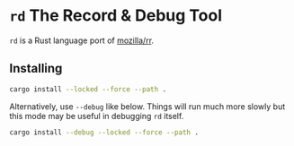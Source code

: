 # `rd` The Record & Debug Tool

`rd` is a Rust language port of [mozilla/rr](https://github.com/mozilla/rr).

## Installing

```bash
cargo install --locked --force --path .
```

Alternatively, use `--debug` like below. Things will run much more slowly but this mode may be useful in debugging `rd` itself. 
```bash
cargo install --debug --locked --force --path .
```
